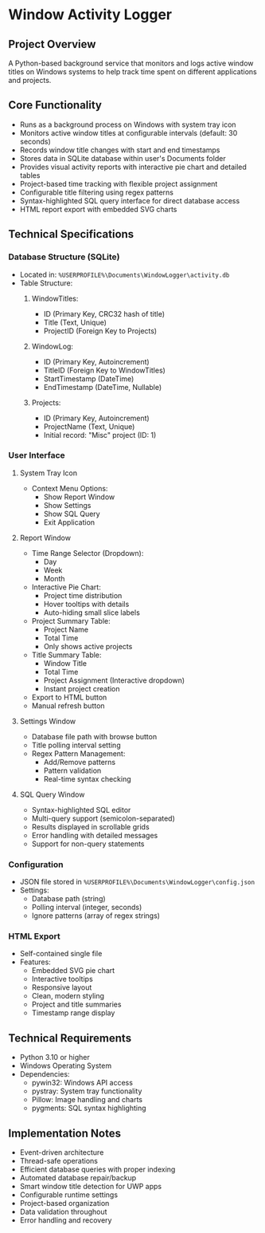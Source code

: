 # Window Activity Logger

## Project Overview
A Python-based background service that monitors and logs active window titles on Windows systems to help track time spent on different applications and projects.

## Core Functionality
- Runs as a background process on Windows with system tray icon
- Monitors active window titles at configurable intervals (default: 30 seconds)
- Records window title changes with start and end timestamps
- Stores data in SQLite database within user's Documents folder
- Provides visual activity reports with interactive pie chart and detailed tables
- Project-based time tracking with flexible project assignment
- Configurable title filtering using regex patterns
- Syntax-highlighted SQL query interface for direct database access
- HTML report export with embedded SVG charts

## Technical Specifications

### Database Structure (SQLite)
- Located in: `%USERPROFILE%\Documents\WindowLogger\activity.db`
- Table Structure:
  1. WindowTitles:
     - ID (Primary Key, CRC32 hash of title)
     - Title (Text, Unique)
     - ProjectID (Foreign Key to Projects)

  2. WindowLog:
     - ID (Primary Key, Autoincrement)
     - TitleID (Foreign Key to WindowTitles)
     - StartTimestamp (DateTime)
     - EndTimestamp (DateTime, Nullable)

  3. Projects:
     - ID (Primary Key, Autoincrement)
     - ProjectName (Text, Unique)
     - Initial record: "Misc" project (ID: 1)

### User Interface
1. System Tray Icon
   - Context Menu Options:
     - Show Report Window
     - Show Settings
     - Show SQL Query
     - Exit Application

2. Report Window
   - Time Range Selector (Dropdown):
     - Day
     - Week
     - Month
   - Interactive Pie Chart:
     - Project time distribution
     - Hover tooltips with details
     - Auto-hiding small slice labels
   - Project Summary Table:
     - Project Name
     - Total Time
     - Only shows active projects
   - Title Summary Table:
     - Window Title
     - Total Time
     - Project Assignment (Interactive dropdown)
     - Instant project creation
   - Export to HTML button
   - Manual refresh button

3. Settings Window
   - Database file path with browse button
   - Title polling interval setting
   - Regex Pattern Management:
     - Add/Remove patterns
     - Pattern validation
     - Real-time syntax checking

4. SQL Query Window
   - Syntax-highlighted SQL editor
   - Multi-query support (semicolon-separated)
   - Results displayed in scrollable grids
   - Error handling with detailed messages
   - Support for non-query statements

### Configuration
- JSON file stored in `%USERPROFILE%\Documents\WindowLogger\config.json`
- Settings:
  - Database path (string)
  - Polling interval (integer, seconds)
  - Ignore patterns (array of regex strings)

### HTML Export
- Self-contained single file
- Features:
  - Embedded SVG pie chart
  - Interactive tooltips
  - Responsive layout
  - Clean, modern styling
  - Project and title summaries
  - Timestamp range display

## Technical Requirements
- Python 3.10 or higher
- Windows Operating System
- Dependencies:
  - pywin32: Windows API access
  - pystray: System tray functionality
  - Pillow: Image handling and charts
  - pygments: SQL syntax highlighting

## Implementation Notes
- Event-driven architecture
- Thread-safe operations
- Efficient database queries with proper indexing
- Automated database repair/backup
- Smart window title detection for UWP apps
- Configurable runtime settings
- Project-based organization
- Data validation throughout
- Error handling and recovery
